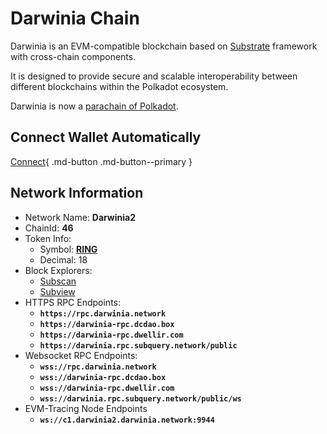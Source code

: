 # Darwinia Chain

Darwinia is an EVM-compatible blockchain based on [Substrate](https://substrate.dev/) framework with cross-chain components.

It is designed to provide secure and scalable interoperability between different blockchains within the Polkadot ecosystem.

Darwinia is now a [parachain of Polkadot](https://polkadot.subscan.io/parachain/2046).

## Connect Wallet Automatically

[Connect](https://chainlist.org/chain/46){ .md-button .md-button--primary }

## Network Information

- Network Name: **Darwinia2**
- ChainId: **46**
- Token Info:
    - Symbol: [**RING**](https://coinmarketcap.com/currencies/darwinia-network/)
    - Decimal: 18
- Block Explorers:
    - [Subscan](https://darwinia.subscan.io/)
    - [Subview](https://darwinia.subview.xyz/)
- HTTPS RPC Endpoints:
    - **`https://rpc.darwinia.network`**
    - **`https://darwinia-rpc.dcdao.box`**
    - **`https://darwinia-rpc.dwellir.com`**
    - **`https://darwinia.rpc.subquery.network/public`**
- Websocket RPC Endpoints:
    - **`wss://rpc.darwinia.network`**
    - **`wss://darwinia-rpc.dcdao.box`**
    - **`wss://darwinia-rpc.dwellir.com`**
    - **`wss://darwinia.rpc.subquery.network/public/ws`**
- EVM-Tracing Node Endpoints
    - **`ws://c1.darwinia2.darwinia.network:9944`**